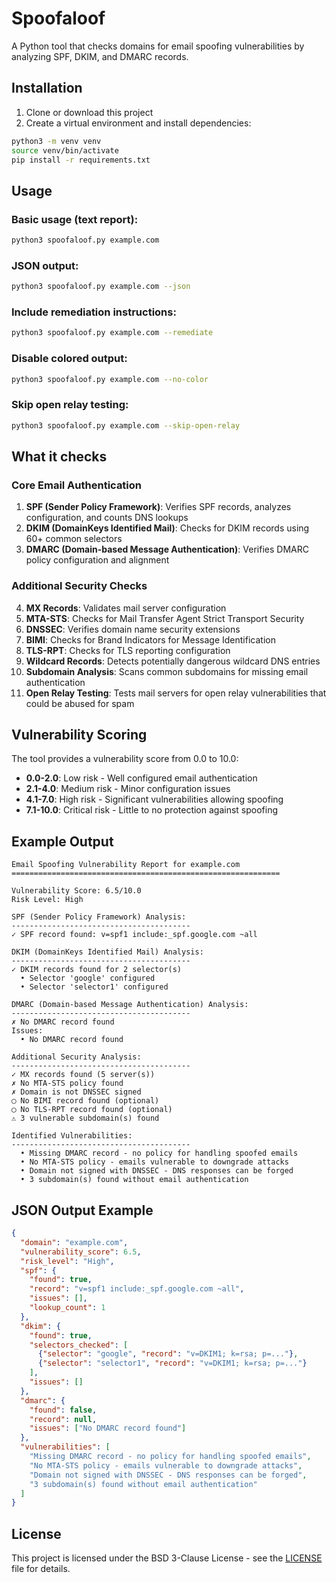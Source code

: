# Spoofaloof

A Python tool that checks domains for email spoofing vulnerabilities by analyzing SPF, DKIM, and DMARC records.

## Installation

1. Clone or download this project
2. Create a virtual environment and install dependencies:

```bash
python3 -m venv venv
source venv/bin/activate
pip install -r requirements.txt
```

## Usage

### Basic usage (text report):
```bash
python3 spoofaloof.py example.com
```

### JSON output:
```bash
python3 spoofaloof.py example.com --json
```

### Include remediation instructions:
```bash
python3 spoofaloof.py example.com --remediate
```

### Disable colored output:
```bash
python3 spoofaloof.py example.com --no-color
```

### Skip open relay testing:
```bash
python3 spoofaloof.py example.com --skip-open-relay
```

## What it checks

### Core Email Authentication
1. **SPF (Sender Policy Framework)**: Verifies SPF records, analyzes configuration, and counts DNS lookups
2. **DKIM (DomainKeys Identified Mail)**: Checks for DKIM records using 60+ common selectors
3. **DMARC (Domain-based Message Authentication)**: Verifies DMARC policy configuration and alignment

### Additional Security Checks
4. **MX Records**: Validates mail server configuration
5. **MTA-STS**: Checks for Mail Transfer Agent Strict Transport Security
6. **DNSSEC**: Verifies domain name security extensions
7. **BIMI**: Checks for Brand Indicators for Message Identification
8. **TLS-RPT**: Checks for TLS reporting configuration
9. **Wildcard Records**: Detects potentially dangerous wildcard DNS entries
10. **Subdomain Analysis**: Scans common subdomains for missing email authentication
11. **Open Relay Testing**: Tests mail servers for open relay vulnerabilities that could be abused for spam

## Vulnerability Scoring

The tool provides a vulnerability score from 0.0 to 10.0:
- **0.0-2.0**: Low risk - Well configured email authentication
- **2.1-4.0**: Medium risk - Minor configuration issues
- **4.1-7.0**: High risk - Significant vulnerabilities allowing spoofing
- **7.1-10.0**: Critical risk - Little to no protection against spoofing

## Example Output

```
Email Spoofing Vulnerability Report for example.com
============================================================

Vulnerability Score: 6.5/10.0
Risk Level: High

SPF (Sender Policy Framework) Analysis:
----------------------------------------
✓ SPF record found: v=spf1 include:_spf.google.com ~all

DKIM (DomainKeys Identified Mail) Analysis:
----------------------------------------
✓ DKIM records found for 2 selector(s)
  • Selector 'google' configured
  • Selector 'selector1' configured

DMARC (Domain-based Message Authentication) Analysis:
----------------------------------------
✗ No DMARC record found
Issues:
  • No DMARC record found

Additional Security Analysis:
----------------------------------------
✓ MX records found (5 server(s))
✗ No MTA-STS policy found
✗ Domain is not DNSSEC signed
◯ No BIMI record found (optional)
◯ No TLS-RPT record found (optional)
⚠ 3 vulnerable subdomain(s) found

Identified Vulnerabilities:
----------------------------------------
  • Missing DMARC record - no policy for handling spoofed emails
  • No MTA-STS policy - emails vulnerable to downgrade attacks
  • Domain not signed with DNSSEC - DNS responses can be forged
  • 3 subdomain(s) found without email authentication
```

## JSON Output Example

```json
{
  "domain": "example.com",
  "vulnerability_score": 6.5,
  "risk_level": "High",
  "spf": {
    "found": true,
    "record": "v=spf1 include:_spf.google.com ~all",
    "issues": [],
    "lookup_count": 1
  },
  "dkim": {
    "found": true,
    "selectors_checked": [
      {"selector": "google", "record": "v=DKIM1; k=rsa; p=..."},
      {"selector": "selector1", "record": "v=DKIM1; k=rsa; p=..."}
    ],
    "issues": []
  },
  "dmarc": {
    "found": false,
    "record": null,
    "issues": ["No DMARC record found"]
  },
  "vulnerabilities": [
    "Missing DMARC record - no policy for handling spoofed emails",
    "No MTA-STS policy - emails vulnerable to downgrade attacks",
    "Domain not signed with DNSSEC - DNS responses can be forged",
    "3 subdomain(s) found without email authentication"
  ]
}
```

## License

This project is licensed under the BSD 3-Clause License - see the [LICENSE](LICENSE) file for details.
